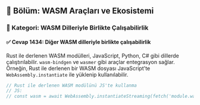## 📘 Bölüm: WASM Araçları ve Ekosistemi  
### 🔹 Kategori: WASM Dilleriyle Birlikte Çalışabilirlik  
#### ✅ Cevap 1434: Diğer WASM dilleriyle birlikte çalışabilirlik

Rust ile derlenen WASM modülleri, JavaScript, Python, C# gibi dillerde çalıştırılabilir. `wasm-bindgen` ve `wasmer` gibi araçlar entegrasyon sağlar. Örneğin, Rust ile derlenen bir WASM dosyası JavaScript'te `WebAssembly.instantiate` ile yüklenip kullanılabilir.

```rust
// Rust ile derlenen WASM modülünü JS'te kullanma
// JS:
// const wasm = await WebAssembly.instantiateStreaming(fetch('module.wasm'));
```
